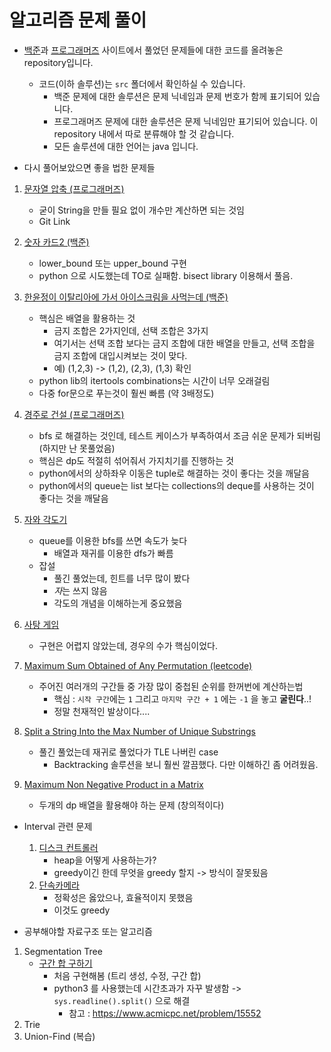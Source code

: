 # 알고리즘 문제 풀이

* [백준](https://www.acmicpc.net/)과 [프로그래머즈](https://programmers.co.kr/) 사이트에서 풀었던 문제들에 대한 코드를 올려놓은 repository입니다.
  * 코드(이하 솔루션)는 `src` 폴더에서 확인하실 수 있습니다.
    * 백준 문제에 대한 솔루션은 문제 닉네임과 문제 번호가 함께 표기되어 있습니다.
    * 프로그래머즈 문제에 대한 솔루션은 문제 닉네임만 표기되어 있습니다. 이 repository 내에서 따로 분류해야 할 것 같습니다.
    * 모든 솔루션에 대한 언어는 java 입니다.


* 다시 풀어보았으면 좋을 법한 문제들
1. [문자열 압축 (프로그래머즈)](https://programmers.co.kr/learn/courses/30/lessons/60057)
    * 굳이 String을 만들 필요 없이 개수만 계산하면 되는 것임 
    * Git Link
   
2. [숫자 카드2 (백준)](https://www.acmicpc.net/problem/10816)
    * lower_bound 또는 upper_bound 구현
    * python 으로 시도했는데 TO로 실패함. bisect library 이용해서 풀음.
    
3. [한윤정이 이탈리아에 가서 아이스크림을 사먹는데 (백준)](https://www.acmicpc.net/problem/2422)
    * 핵심은 배열을 활용하는 것 
        * 금지 조합은 2가지인데, 선택 조합은 3가지
        * 여기서는 선택 조합 보다는 금지 조합에 대한 배열을 만들고, 선택 조합을 금지 조합에 대입시켜보는 것이 맞다.
        * 예) (1,2,3) -> (1,2), (2,3), (1,3) 확인
    * python lib의 itertools combinations는 시간이 너무 오래걸림
    * 다중 for문으로 푸는것이 훨씬 빠름 (약 3배정도)

4. [경주로 건설 (프로그래머즈)](https://programmers.co.kr/learn/courses/30/lessons/67259?language=python3)
    * bfs 로 해결하는 것인데, 테스트 케이스가 부족하여서 조금 쉬운 문제가 되버림 (하지만 난 못풀었음)
    * 핵심은 dp도 적절히 섞어줘서 가지치기를 진행하는 것
    * python에서의 상하좌우 이동은 tuple로 해결하는 것이 좋다는 것을 깨달음
    * python에서의 queue는 list 보다는 collections의 deque를 사용하는 것이 좋다는 것을 깨달음

5. [자와 각도기](https://www.acmicpc.net/problem/2916)
    * queue를 이용한 bfs를 쓰면 속도가 늦다
        * 배열과 재귀를 이용한 dfs가 빠름
    * 잡설
        * 풀긴 풀었는데, 힌트를 너무 많이 봤다
        * *자*는 쓰지 않음
        * 각도의 개념을 이해하는게 중요했음
        
6. [사탕 게임](https://www.acmicpc.net/problem/3085) 
    * 구현은 어렵지 않았는데, 경우의 수가 핵심이었다.

7. [Maximum Sum Obtained of Any Permutation (leetcode)](https://leetcode.com/problems/maximum-sum-obtained-of-any-permutation/)
    * 주어진 여러개의 구간들 중 가장 많이 중첩된 순위를 한꺼번에 계산하는법
        * 핵심 : `시작 구간`에는 `1` 그리고 `마지막 구간 + 1` 에는 `-1` 을 놓고 **굴린다**..!
        * 정말 천재적인 발상이다....
        
8. [Split a String Into the Max Number of Unique Substrings](https://leetcode.com/contest/weekly-contest-207/problems/split-a-string-into-the-max-number-of-unique-substrings/)
    * 풀긴 풀었는데 재귀로 풀었다가 TLE 나버린 case
        *   Backtracking 솔루션을 보니 훨씬 깔끔했다. 다만 이해하긴 좀 어려웠음.   
        
9. [Maximum Non Negative Product in a Matrix](https://leetcode.com/contest/weekly-contest-207/problems/maximum-non-negative-product-in-a-matrix/)
    * 두개의 dp 배열을 활용해야 하는 문제 (창의적이다)    
    
* Interval 관련 문제    
    1. [디스크 컨트롤러](https://programmers.co.kr/learn/courses/30/lessons/42627)
        * heap을 어떻게 사용하는가?
        * greedy이긴 한데 무엇을 greedy 할지 -> 방식이 잘못됬음
    2. [단속카메라](https://programmers.co.kr/learn/courses/30/lessons/42884)
        * 정확성은 옳았으나, 효율적이지 못했음
        * 이것도 greedy

* 공부해야할 자료구조 또는 알고리즘
1. Segmentation Tree
    * [구간 합 구하기](https://www.acmicpc.net/problem/2042)
        * 처음 구현해봄 (트리 생성, 수정, 구간 합)
        * python3 를 사용했는데 시간초과가 자꾸 발생함 -> `sys.readline().split()` 으로 해결
            * 참고 : https://www.acmicpc.net/problem/15552
2. Trie
3. Union-Find (복습)
